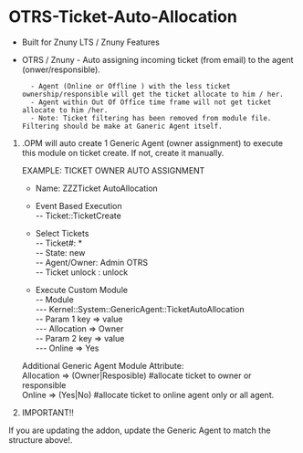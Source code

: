 # OTRS-Ticket-Auto-Allocation
- Built for Znuny LTS / Znuny Features
- OTRS / Znuny - Auto assigning incoming ticket (from email) to the agent (onwer/responsible).  

		- Agent (Online or Offline ) with the less ticket ownership/responsible will get the ticket allocate to him / her.  
		- Agent within Out Of Office time frame will not get ticket allocate to him /her.
		- Note: Ticket filtering has been removed from module file. Filtering should be make at Ganeric Agent itself.
		
		
1. .OPM will auto create 1 Generic Agent (owner assignment) to execute this module on ticket create. If not, create it manually.

	EXAMPLE: TICKET OWNER AUTO ASSIGNMENT 

	- Name: ZZZTicket AutoAllocation
	- Event Based Execution  
		-- Ticket::TicketCreate    

	- Select Tickets  
		-- Ticket#: *   
		-- State: new  
		-- Agent/Owner: Admin OTRS  
		-- Ticket unlock : unlock    
  
	- Execute Custom Module  
		-- Module  
			--- Kernel::System::GenericAgent::TicketAutoAllocation  
		-- Param 1 key => value  
			--- Allocation => Owner  
		-- Param 2 key => value  
			--- Online => Yes  


	
	Additional Generic Agent Module Attribute:  
		Allocation => (Owner|Resposible) #allocate ticket to owner or responsible  
		Online => (Yes|No) #allocate ticket to online agent only or all agent.

2. IMPORTANT!!

If you are updating the addon, update the Generic Agent to match the structure above!.